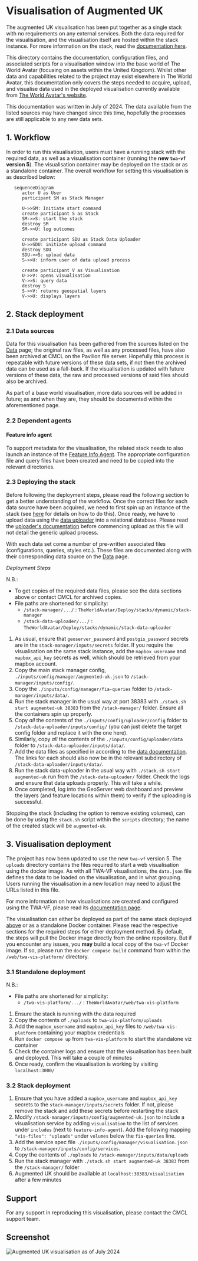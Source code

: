 # Visualisation of Augmented UK

The augmented UK visualisation has been put together as a single stack with no requirements on any external services. Both the data required for the visualisation, and the visualisation itself are hosted within the stack instance. For more information on the stack, read the [documentation here](https://github.com/TheWorldAvatar/stack/tree/main/stack-manager).

This directory contains the documentation, configuration files, and associated scripts for a visualisation window into the base world of The World Avatar (focusing on assets within the United Kingdom). Whilst other data and capabilities related to the project may exist elsewhere in The World Avatar, this documentation only covers the steps needed to acquire, upload, and visualise data used in the deployed visualisation currently available from [The World Avatar's website](https://theworldavatar.io).

This documentation was written in July of 2024. The data available from the listed sources may have changed since this time, hopefully the processes are still applicable to any new data sets.

## 1. Workflow

In order to run this visualisation, users must have a running stack with the required data, as well as a visualisation container (running the **new `twa-vf` version 5**). The visualisation container may be deployed on the stack or as a standalone container. The overall workflow for setting this visualisation is as described below:

```mermaid
   sequenceDiagram
      actor U as User
      participant SM as Stack Manager

      U->>SM: Initiate start command
      create participant S as Stack
      SM->>S: start the stack
      destroy SM
      SM->>U: log outcomes

      create participant SDU as Stack Data Uploader
      U->>SDU: initiate upload command
      destroy SDU
      SDU->>S: upload data
      S->>U: inform user of data upload process

      create participant V as Visualisation
      U->>V: opens visualisation
      V->>S: query data
      destroy S
      S->>V: returns geospatial layers
      V->>U: displays layers
```

## 2. Stack deployment

### 2.1 Data sources

Data for this visualisation has been gathered from the sources listed on the [Data](./docs/data.md) page; the original raw files, as well as any processed files, have also been archived at CMCL on the Pavilion file server. Hopefully this process is repeatable with future versions of these data sets, if not then the archived data can be used as a fall-back. If the visualisation is updated with future versions of these data, the raw and processed versions of said files should also be archived.

As part of a base world visualisation, more data sources will be added in future; as and when they are, they should be documented within the aforementioned page.

### 2.2 Dependent agents

#### Feature info agent

To support metadata for the visualisation, the related stack needs to also launch an instance of the [Feature Info Agent](https://github.com/cambridge-cares/TheWorldAvatar/tree/main/Agents/FeatureInfoAgent). The appropriate configuration file and query files have been created and need to be copied into the relevant directories.

### 2.3 Deploying the stack

Before following the deployment steps, please read the following section to get a better understanding of the workflow. Once the correct files for each data source have been acquired, we need to first spin up an instance of the stack (see [here](https://github.com/TheWorldAvatar/stack/tree/main/stack-manager) for details on how to do this). Once ready, we have to upload data using the [data uploader](https://github.com/TheWorldAvatar/stack/tree/main/stack-data-uploader) into a relational database. Please read the [uploader's documentation](https://github.com/TheWorldAvatar/stack/tree/main/stack-data-uploader) before commencing upload as this file will not detail the generic upload process.

With each data set come a number of pre-written associated files (configurations, queries, styles etc.). These files are documented along with their corresponding data source on the [Data](./docs/data.md) page.

_Deployment Steps_

N.B.:

- To get copies of the required data files, please see the data sections above or contact CMCL for archived copies.
- File paths are shortened for simplicity:
  - `/stack-manager/.../` : `TheWorldAvatar/Deploy/stacks/dynamic/stack-manager`
  - `/stack-data-uploader/.../` : `TheWorldAvatar/Deploy/stacks/dynamic/stack-data-uploader`

1. As usual, ensure that `geoserver_password` and `postgis_password` secrets are in the `stack-manager/inputs/secrets` folder. If you require the visualisation on the same stack instance, add the `mapbox_username` and `mapbox_api_key` secrets as well, which should be retrieved from your mapbox account.
2. Copy the main stack manager config, `./inputs/config/manager/augmented-uk.json` to `/stack-manager/inputs/config/`.
3. Copy the `./inputs/config/manager/fia-queries` folder to `/stack-manager/inputs/data/`.
4. Run the stack manager in the usual way at port 38383 with `./stack.sh start augmented-uk 38383` from the `/stack-manager/` folder. Ensure all the containers spin up properly.
5. Copy _all_ the contents of the `./inputs/config/uploader/config` folder to `/stack-data-uploader/inputs/config/` (you can just delete the target config folder and replace it with the one here).
6. Similarly, copy _all_ the contents of the `./inputs/config/uploader/data` folder to `/stack-data-uploader/inputs/data/`.
7. Add the data files as specified in according to the [data documentation](./docs/data.md). The links for each should also now be in the relevant subdirectory of `/stack-data-uploader/inputs/data/`.
8. Run the stack data-uploader in the usual way with `./stack.sh start augmented-uk` run from the `/stack-data-uploader/` folder. Check the logs and ensure that data uploads properly. This will take a while.
9. Once completed, log into the GeoServer web dashboard and preview the layers (and feature locations within them) to verify if the uploading is successful.

Stopping the stack (including the option to remove existing volumes), can be done by using the `stack.sh` script within the `scripts` directory; the name of the created stack will be `augmented-uk`.

## 3. Visualisation deployment

The project has now been updated to use the new `twa-vf` version 5. The `uploads` directory contains the files required to start a web visualisation using the docker image. As with all TWA-VF visualisations, the `data.json` file defines the data to be loaded on the visualisation, and in what grouping. Users running the visualisation in a new location may need to adjust the URLs listed in this file.

For more information on how visualisations are created and configured using the TWA-VF, please read its [documentation page](https://github.com/cambridge-cares/TheWorldAvatar/tree/main/web/twa-vis-platform).

The visualisation can either be deployed as part of the same stack deployed [above](#23-deploying-the-stack) or as a standalone Docker container. Please read the respective sections for the required steps for either deployment method. By default, the steps will pull the Docker image directly from the online repository. But if you encounter any issues, you **may** build a local copy of the `twa-vf` Docker image. If so, please run the `docker compose build` command from within the `/web/twa-vis-platform/` directory.

### 3.1 Standalone deployment 

N.B.:
- File paths are shortened for simplicity:
  - `/twa-vis-platform/.../` : `TheWorldAvatar/web/twa-vis-platform`

1. Ensure the stack is running with the data required
2. Copy the contents of `./uploads` to `twa-vis-platform/uploads`
3. Add the `mapbox_username` and `mapbox_api_key` files to `/web/twa-vis-platform` containing your mapbox credentials
4. Run `docker compose up` from `twa-vis-platform` to start the standalone viz container
5. Check the container logs and ensure that the visualisation has been built and deployed. This will take a couple of minutes
6. Once ready, confirm the visualisation is working by visiting `localhost:3000/`

### 3.2 Stack deployment 

1. Ensure that you have added a `mapbox_username` and `mapbox_api_key` secrets to the `stack-manager/inputs/secrets` folder. If not, please remove the stack and add these secrets before restarting the stack
2. Modify `/stack-manager/inputs/config/augmented-uk.json` to include a visualisation service by adding `visualisation` to the list of services under `includes` (next to `feature-info-agent`). Add the following mapping `"vis-files": "uploads"` under `volumes` below the `fia-queries` line.
3. Add the service spec file `./inputs/config/manager/visualisation.json` to `/stack-manager/inputs/config/services`.
4. Copy the contents of `./uploads` to `/stack-manager/inputs/data/uploads`
5. Run the stack manager with `./stack.sh start augmented-uk 38383` from the `/stack-manager/` folder
6. Augmented UK should be available at `localhost:38383/visualisation` after a few minutes

## Support

For any support in reproducing this visualisation, please contact the CMCL support team.

## Screenshot

![Augmented UK visualisation as of July 2024](screenshot.png)
